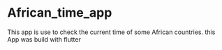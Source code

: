 # African_time_app
This app is use to check the current time of some African countries. this App was build with flutter
